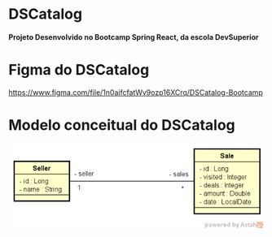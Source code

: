 
# DSCatalog
#### Projeto Desenvolvido no Bootcamp Spring React, da escola DevSuperior

# Figma do DSCatalog
https://www.figma.com/file/1n0aifcfatWv9ozp16XCrq/DSCatalog-Bootcamp

# Modelo conceitual do DSCatalog

![Web 1](https://raw.githubusercontent.com/devsuperior/bds-assets/main/sds/sds3-mc.png)





